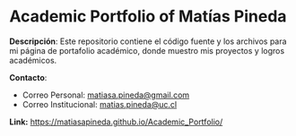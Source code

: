 # Academic Portfolio of Matías Pineda

**Descripción**: Este repositorio contiene el código fuente y los archivos para mi página de portafolio académico, donde muestro mis proyectos y logros académicos.

**Contacto**: 
* Correo Personal: matiasa.pineda@gmail.com
* Correo Institucional: matias.pineda@uc.cl

**Link:**  https://matiasapineda.github.io/Academic_Portfolio/ 
